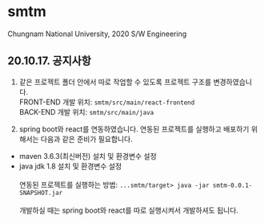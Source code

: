 # smtm
Chungnam National University, 2020 S/W Engineering

20.10.17. 공지사항
-
1. 같은 프로젝트 폴더 안에서 따로 작업할 수 있도록
프로젝트 구조를 변경하였습니다.
<br>FRONT-END 개발 위치: `smtm/src/main/react-frontend`
<br>BACK-END 개발 위치: `smtm/src/main/java`

2. spring boot와 react를 연동하였습니다.
연동된 프로젝트를 실행하고 배포하기 위해서는 다음과 같은
준비가 필요합니다.
- maven 3.6.3(최신버전) 설치 및 환경변수 설정
- java jdk 1.8 설치 및 환경변수 설정
<br><br>연동된 프로젝트를 실행하는 방법: `...smtm/target> java -jar smtm-0.0.1-SNAPSHOT.jar`
<br><br>개발하실 때는 spring boot와 react를 따로 실행시켜서 개발하셔도 됩니다.